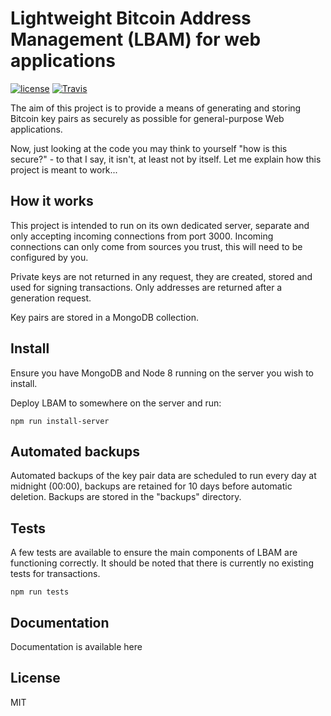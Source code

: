 # Lightweight Bitcoin Address Management (LBAM) for web applications

[![license](https://img.shields.io/github/license/jkswoods/lightweight-bitcoin-address-manager.svg)]()
[![Travis](https://img.shields.io/travis/jkswoods/lightweight-bitcoin-address-manager.svg)]()

The aim of this project is to provide a means of generating and storing Bitcoin key pairs as securely as possible for general-purpose Web applications.

Now, just looking at the code you may think to yourself "how is this secure?" - to that I say, it isn't, at least not by itself. Let me explain how this project is meant to work...

## How it works

This project is intended to run on its own dedicated server, separate and only accepting incoming connections from port 3000. Incoming connections can only come from sources you trust, this will need to be configured by you.

Private keys are not returned in any request, they are created, stored and used for signing transactions. Only addresses are returned after a generation request.

Key pairs are stored in a MongoDB collection.

## Install

Ensure you have MongoDB and Node 8 running on the server you wish to install.

Deploy LBAM to somewhere on the server and run:

``` npm run install-server ```

## Automated backups

Automated backups of the key pair data are scheduled to run every day at midnight (00:00), backups are retained for 10 days before automatic deletion. Backups are stored in the "backups" directory.

## Tests

A few tests are available to ensure the main components of LBAM are functioning correctly. It should be noted that there is currently no existing tests for transactions. 

``` npm run tests ```

## Documentation

Documentation is available here

## License

MIT